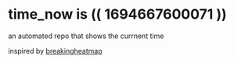 # time_now is (( 1694667600071 ))

an automated repo that shows the currnent time

inspired by [breakingheatmap](https://github.com/breakingheatmap/breakingheatmap)